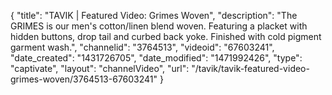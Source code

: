 {
    "title": "TAVIK | Featured Video: Grimes Woven",
    "description": "The GRIMES is our men's cotton\/linen blend woven. Featuring a placket with hidden buttons, drop tail and curbed back yoke. Finished with cold pigment garment wash.",
    "channelid": "3764513",
    "videoid": "67603241",
    "date_created": "1431726705",
    "date_modified": "1471992426",
    "type": "captivate",
    "layout": "channelVideo",
    "url": "\/tavik\/tavik-featured-video-grimes-woven\/3764513-67603241"
}